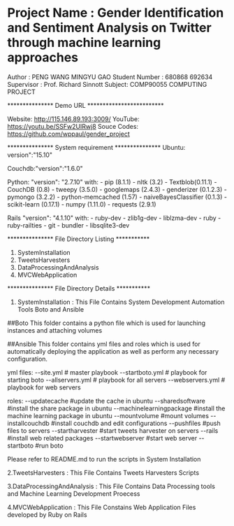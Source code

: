 Project Name : Gender Identification and Sentiment Analysis on Twitter through machine learning approaches
==========================================================================================================
Author :  PENG WANG                 MINGYU GAO
Student Number : 680868             692634
Supervisor : Prof. Richard Sinnott
Subject: COMP90055 COMPUTING PROJECT

*************** Demo URL *************************

Website: http://115.146.89.193:3009/
YouTube: https://youtu.be/SSFw2UIRwj8
Souce Codes: https://github.com/wppaul/gender_project

*************** System requirement ***************
Ubuntu: version":"15.10"

Couchdb:"version":"1.6.0"

Python: "version": "2.7.10" with:
    - pip (8.1.1)
    - nltk (3.2)
    - Textblob(0.11.1)
    - CouchDB (0.8)
    - tweepy (3.5.0)
    - googlemaps (2.4.3)
    - genderizer (0.1.2.3)
    - pymongo (3.2.2)
    - python-memcached (1.57)
    - naiveBayesClassifier (0.1.3)
    - scikit-learn (0.17.1)
    - numpy (1.11.0)
    - requests (2.9.1)

Rails "version": "4.1.10" with:
    - ruby-dev
    - zlib1g-dev
    - liblzma-dev
    - ruby
    - ruby-railties
    - git
    - bundler
    - libsqlite3-dev

*************** File Directory Listing ***********

1. SystemInstallation
2. TweetsHarvesters
3. DataProcessingAndAnalysis
4. MVCWebApplication

*************** File Directory Details ***********

1. SystemInstallation : This File Contains System Development Automation Tools Boto and Ansible

##Boto 
This folder contains a python file which is used for launching instances and attaching volumes

##Ansible
This folder contains yml files and roles which is used for automatically deploying the application as well as perform any necessary configuration.

yml files:
--site.yml         # master playbook
--startboto.yml    # playbook for starting boto
--allservers.yml   # playbook for all servers
--webservers.yml   # playbook for web servers

roles:
--updatecache             #update the cache in ubuntu
--sharedsoftware          #install the share package in ubuntu
--machinelearningpackage  #install the machine learning package in ubuntu
--mountvolume             #mount volumes
--installcouchdb          #install couchdb and edit configurations
--pushfiles               #push files to servers
--startharvester          #start tweets harvester on servers
--rails                   #install web related packages 
--startwebserver          #start web server
--startboto               #run boto

Please refer to README.md to run the scripts in System Installation

2.TweetsHarvesters : This File Contains Tweets Harvesters Scripts

3.DataProcessingAndAnalysis : This File Contains Data Processing tools and Machine Learning Development Proecess

4.MVCWebApplication : This File Constains Web Application Files developed by Ruby on Rails
